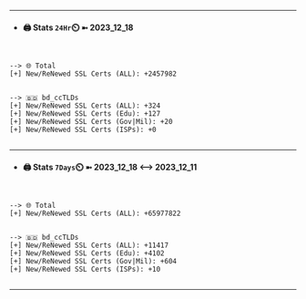 

---
- #### 🖨️ **Stats** `24Hr`⏲️ ➼ 2023_12_18
```console


--> 🌐 Total
[+] New/ReNewed SSL Certs (ALL): +2457982


--> 🇧🇩 bd_ccTLDs
[+] New/ReNewed SSL Certs (ALL): +324
[+] New/ReNewed SSL Certs (Edu): +127
[+] New/ReNewed SSL Certs (Gov|Mil): +20
[+] New/ReNewed SSL Certs (ISPs): +0


```

---
- #### 🖨️ **Stats** `7Days`⏲️ ➼ 2023_12_18 <--> 2023_12_11
```console


--> 🌐 Total
[+] New/ReNewed SSL Certs (ALL): +65977822


--> 🇧🇩 bd_ccTLDs
[+] New/ReNewed SSL Certs (ALL): +11417
[+] New/ReNewed SSL Certs (Edu): +4102
[+] New/ReNewed SSL Certs (Gov|Mil): +604
[+] New/ReNewed SSL Certs (ISPs): +10


```

---

